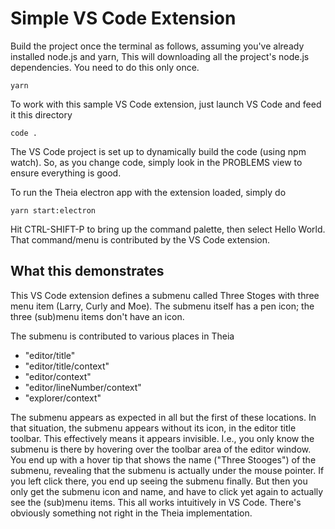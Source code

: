 # Simple VS Code Extension

Build the project once the terminal as follows, assuming you've already installed node.js and yarn,
This will downloading all the project's node.js dependencies. You need to do this only once.

```text
yarn
```

To work with this sample VS Code extension, just launch VS Code and feed it this directory

```text
code .
```

The VS Code project is set up to dynamically build the code (using npm watch). So, as you change code, simply look in the PROBLEMS view to ensure everything is good.

To run the Theia electron app with the extension loaded, simply do

```text
yarn start:electron
```

Hit CTRL-SHIFT-P to bring up the command palette, then select Hello World. That command/menu is contributed by the VS Code extension.

## What this demonstrates

This VS Code extension defines a submenu called Three Stoges with three menu item (Larry, Curly and Moe). The submenu itself has a pen icon; the three (sub)menu items don't have an icon.

The submenu is contributed to various places in Theia

* "editor/title"
* "editor/title/context"
* "editor/context"
* "editor/lineNumber/context"
* "explorer/context"

The submenu appears as expected in all but the first of these locations. In that situation, the submenu appears without its icon, in the editor title toolbar. This effectively means it appears invisible. I.e., you only know the submenu is there by hovering over the toolbar area of the editor window. You end up with a hover tip that shows the name ("Three Stooges") of the submenu, revealing that the submenu is actually under the mouse pointer. If you left click there, you end up seeing the submenu finally. But then you only get the submenu icon and name, and have to click yet again to actually see the (sub)menu items. This all works intuitively in VS Code. There's obviously something not right in the Theia implementation.
